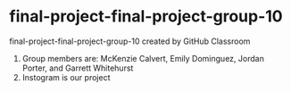 # final-project-final-project-group-10
final-project-final-project-group-10 created by GitHub Classroom


1. Group members are: McKenzie Calvert, Emily  Dominguez, Jordan Porter, and Garrett Whitehurst
2. Instogram is our project
